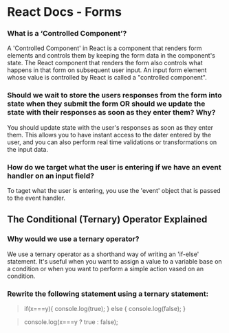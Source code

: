 # React Docs - Forms

### What is a ‘Controlled Component’?

A 'Controlled Component' in React is a component that renders form elements and controls them by keeping the form data in the component's state. The React component that renders the form also controls what happens in that form on subsequent user input. An input form element whose value is controlled by React is called a "controlled component".

### Should we wait to store the users responses from the form into state when they submit the form OR should we update the state with their responses as soon as they enter them? Why?

You should update state with the user's responses as soon as they enter them. This allows you to have instant access to the dater entered by the user, and you can also perform real time validations or transformations on the input data.

### How do we target what the user is entering if we have an event handler on an input field?

To taget what the user is entering, you use the 'event' object that is passed to the event handler.

## The Conditional (Ternary) Operator Explained

### Why would we use a ternary operator?

We use a ternary operator as a shorthand way of writing an 'if-else' statement. It's useful when you want to assign a value to a variable base on a condition or when you want to perform a simple action vased on an condition.

### Rewrite the following statement using a ternary statement:

> if(x===y){
  console.log(true);
} else {
  console.log(false);
}

>console.log(x===y ? true : false); 